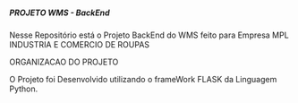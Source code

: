 ##### PROJETO WMS - BackEnd
Nesse Repositório está o Projeto BackEnd do WMS feito para Empresa MPL INDUSTRIA E COMERCIO DE ROUPAS

ORGANIZACAO DO PROJETO

O Projeto foi Desenvolvido utilizando o frameWork FLASK da Linguagem Python.
